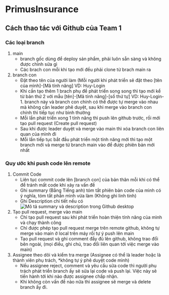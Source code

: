 # PrimusInsurance

## Cách thao tác với Github của Team 1<br>

### Các loại branch
1. main
   - branch gốc dùng để deploy sản phẩm, phải luôn sẵn sàng và không được chỉnh sửa gì
   - Các brach con mỗi khi tạo mới đều phải clone từ brach main ra
2. branch con
   - Đặt theo tên của người làm (Mỗi người khi phát triển sẽ đặt theo [tên của mình]-[Mã tính năng] VD: Huy-Login
   - Khi cần tạo thêm 1 brach phụ để phát triển song song thì tạo mới kể từ bản thứ 2 với mẫu [tên]-[Mã tính năng]-[số thứ tự] VD: Huy-Login-1. branch này và branch con chính có thể được tự merge vào nhau mà không cần leader phê duyệt, sau khi merge vào branch con chính thì tiếp tục như bình thường
   - Mỗi lần phát triển xong 1 tính năng thì push lên github trước, rồi mới tạo pull request (Create pull request)
   - Sau khi được leader duyệt và merge vào main thì xóa branch con liên quan của mình đi
   - Mỗi lần tiếp tục bắt đầu phát triển một tính năng mới thì tạo một branch mới và merge từ branch main vào để được phiên bản mới nhất

### Quy ước khi push code lên remote
1. Commit Code
   - Liên tục commit code lên [branch con] của bản thân mỗi khi có thể để tránh mất code khi xảy ra vấn đề
   - Ghi summary (Bằng Tiếng anh) tóm tắt phiên bản code của mình có ý nghĩa, tóm tắt phần mình vừa làm (Không ghi linh tinh) 
   - Ghi Description chi tiết nếu có <br> 
![Mô tả summary và description trong Github desktop](https://i.ibb.co/WtNzYNY/image.png)
2. Tạo pull request, merge vào main
   - Chỉ tạo pull request sau khi phát triển hoàn thiện tính năng của mình và chạy thành công
   - Chỉ được phép tạo pull request merge trên remote github, không tự merge vào main ở local trên máy rồi tự ý push lên main
   - Tạo pull request và ghi comment đầy đủ lên github, không trao đổi bên ngoài, (mọi điều, ghi chú, trao đổi liên quan tới việc merge vào main)
3. Assignee theo dõi và kiểm tra merge (Assignee có thể là leader hoặc là thành viên phụ trách, *không tự ý phê duyệt code mình)
   - Nếu assignee reject, comment và yêu cầu sửa code thì người phụ trách phát triển branch ấy sẽ sửa lại code và push lại. Việc này sẽ tiến hành tới khi nào được assignee chấp nhận.
   - Khi không còn vấn đề nào nữa thì assignee sẽ merge và delete branch ấy đi.

